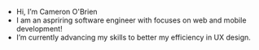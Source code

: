 - Hi, I’m Cameron O'Brien
- I am an aspriring software engineer with focuses on web and mobile development!
- I’m currently advancing my skills to better my efficiency in UX design.
